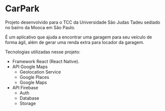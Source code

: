 # CarPark
Projeto desenvolvido para o TCC da Universidade São Judas Tadeu sediado no bairro da Mooca em São Paulo.

É um aplicativo que ajuda a encontrar uma garagem para seu veículo de forma ágil, além de gerar uma renda extra para locador da garagem.

Tecnologias utilizadas nesse projeto:
- Framework React (React Native).
- API Google Maps
  * Geolocation Service
  * Google Places
  * Google Maps
- API Firebase
  * Auth
  * Database
  * Storage
